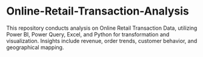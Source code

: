 # Online-Retail-Transaction-Analysis
This repository conducts analysis on Online Retail Transaction Data, utilizing Power BI, Power Query, Excel, and Python for transformation and visualization. Insights include revenue, order trends, customer behavior, and geographical mapping.
